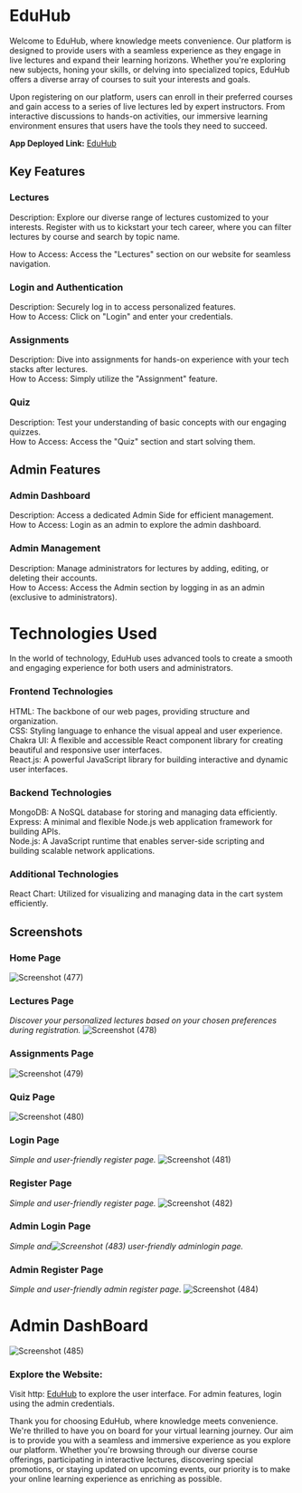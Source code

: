 # EduHub

Welcome to EduHub, where knowledge meets convenience. Our platform is designed to provide users with a seamless experience as they engage in live lectures and expand their learning horizons. Whether you're exploring new subjects, honing your skills, or delving into specialized topics, EduHub offers a diverse array of courses to suit your interests and goals.

Upon registering on our platform, users can enroll in their preferred courses and gain access to a series of live lectures led by expert instructors. From interactive discussions to hands-on activities, our immersive learning environment ensures that users have the tools they need to succeed.

**App Deployed Link:** [EduHub](https://eduhub-five.vercel.app/)

## Key Features

### Lectures
Description: Explore our diverse range of lectures customized to your interests. Register with us to kickstart your tech career, where you can filter lectures by course and search by topic name.

How to Access: Access the "Lectures" section on our website for seamless navigation.


### Login and Authentication
Description: Securely log in to access personalized features.
<br />
How to Access: Click on "Login" and enter your credentials.

### Assignments
Description: Dive into assignments for hands-on experience with your tech stacks after lectures.
<br />
How to Access: Simply utilize the "Assignment" feature.

### Quiz
Description: Test your understanding of basic concepts with our engaging quizzes.
<br />
How to Access: Access the "Quiz" section and start solving them.


## Admin Features

### Admin Dashboard
Description: Access a dedicated Admin Side for efficient management.
<br />
How to Access: Login as an admin to explore the admin dashboard.



### Admin Management
Description: Manage administrators for lectures by adding, editing, or deleting their accounts.
<br />
How to Access: Access the Admin section by logging in as an admin (exclusive to administrators).

# Technologies Used
In the world of technology, EduHub uses advanced tools to create a smooth and engaging experience for both users and administrators.

### Frontend Technologies
HTML: The backbone of our web pages, providing structure and organization.
<br />
CSS: Styling language to enhance the visual appeal and user experience.
<br />
Chakra UI: A flexible and accessible React component library for creating beautiful and responsive user interfaces.
<br />
React.js: A powerful JavaScript library for building interactive and dynamic user interfaces.

### Backend Technologies
MongoDB: A NoSQL database for storing and managing data efficiently.
<br />
Express: A minimal and flexible Node.js web application framework for building APIs. <br />
Node.js: A JavaScript runtime that enables server-side scripting and building scalable network applications.

### Additional Technologies
React Chart: Utilized for visualizing and managing data in the cart system efficiently.

## Screenshots

### Home Page
![Screenshot (477)](https://github.com/AbhishekRaskar/EduHub/assets/112754426/d5d9e24c-d74a-4ed9-80b9-5d58de50a05e)

### Lectures Page
*Discover your personalized lectures based on your chosen preferences during registration.*
![Screenshot (478)](https://github.com/AbhishekRaskar/EduHub/assets/112754426/b18bab8d-b0d0-4412-8304-4e241107baa6)


### Assignments Page
![Screenshot (479)](https://github.com/AbhishekRaskar/EduHub/assets/112754426/049310a1-fe03-4553-a76a-9c57157e5cd2)

### Quiz Page
![Screenshot (480)](https://github.com/AbhishekRaskar/EduHub/assets/112754426/a25628a9-298c-4ae1-80d1-d02f668090c8)


### Login Page
*Simple and user-friendly register page.*
![Screenshot (481)](https://github.com/AbhishekRaskar/EduHub/assets/112754426/a4bc54a9-0845-4703-8d0d-8714b8f62db6)


### Register Page
*Simple and user-friendly register page.*
![Screenshot (482)](https://github.com/AbhishekRaskar/EduHub/assets/112754426/fa7f4164-0253-439d-8615-eda295d99837)



### Admin Login Page
*Simple and![Screenshot (483)](https://github.com/AbhishekRaskar/EduHub/assets/112754426/101d4e82-69a0-4adc-8fbb-9f1bbd526819)
 user-friendly adminlogin page.*


### Admin Register Page
*Simple and user-friendly admin register page.*
![Screenshot (484)](https://github.com/AbhishekRaskar/EduHub/assets/112754426/ae963fef-d57c-41db-a4cb-2ea3c6ecfb97)


# Admin DashBoard
![Screenshot (485)](https://github.com/AbhishekRaskar/EduHub/assets/112754426/35d8f145-5995-43a5-a867-ff31eb0ebf05)


### Explore the Website:

Visit http:&nbsp;[EduHub](https://lands-end-resort.vercel.app/) to explore the user interface.
For admin features, login using the admin credentials.

Thank you for choosing EduHub, where knowledge meets convenience. We're thrilled to have you on board for your virtual learning journey. Our aim is to provide you with a seamless and immersive experience as you explore our platform. Whether you're browsing through our diverse course offerings, participating in interactive lectures, discovering special promotions, or staying updated on upcoming events, our priority is to make your online learning experience as enriching as possible.

